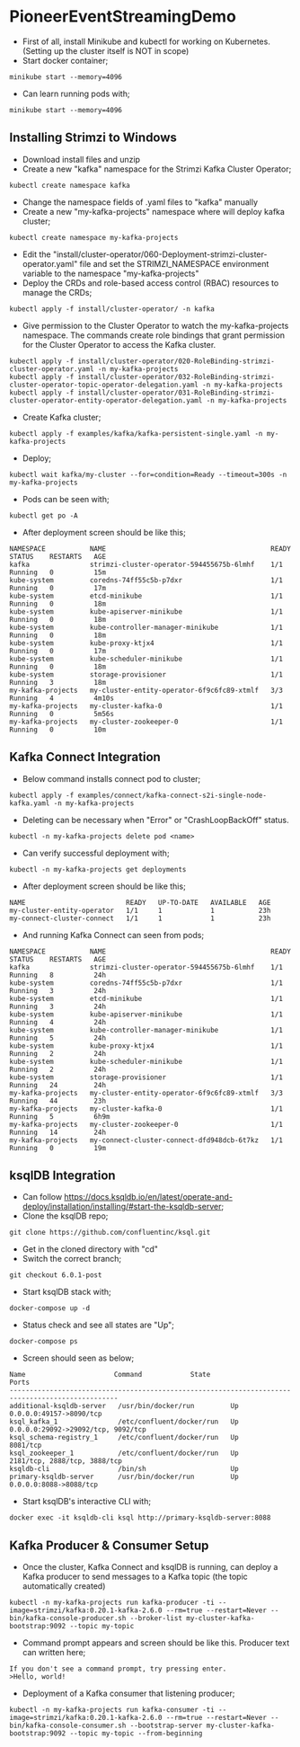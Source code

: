 # PioneerEventStreamingDemo
- First of all, install Minikube and kubectl for working on Kubernetes. (Setting up the cluster itself is NOT in scope)
- Start docker container;
```
minikube start --memory=4096
```
- Can learn running pods with;
```
minikube start --memory=4096
```
## Installing Strimzi to Windows
- Download install files and unzip
- Create a new "kafka" namespace for the Strimzi Kafka Cluster Operator;
```
kubectl create namespace kafka
```
- Change the namespace fields of .yaml files to "kafka" manually
- Create a new "my-kafka-projects" namespace where will deploy kafka cluster;
```
kubectl create namespace my-kafka-projects
```
- Edit the "install/cluster-operator/060-Deployment-strimzi-cluster-operator.yaml" file and set the STRIMZI_NAMESPACE environment variable to the namespace "my-kafka-projects"
- Deploy the CRDs and role-based access control (RBAC) resources to manage the CRDs;
```
kubectl apply -f install/cluster-operator/ -n kafka
```
- Give permission to the Cluster Operator to watch the my-kafka-projects namespace. The commands create role bindings that grant permission for the Cluster Operator to access the Kafka cluster. 
```
kubectl apply -f install/cluster-operator/020-RoleBinding-strimzi-cluster-operator.yaml -n my-kafka-projects
kubectl apply -f install/cluster-operator/032-RoleBinding-strimzi-cluster-operator-topic-operator-delegation.yaml -n my-kafka-projects
kubectl apply -f install/cluster-operator/031-RoleBinding-strimzi-cluster-operator-entity-operator-delegation.yaml -n my-kafka-projects
```
- Create Kafka cluster;
```
kubectl apply -f examples/kafka/kafka-persistent-single.yaml -n my-kafka-projects
```
- Deploy;
```
kubectl wait kafka/my-cluster --for=condition=Ready --timeout=300s -n my-kafka-projects
```
- Pods can be seen with;
```
kubectl get po -A
```
- After deployment screen should be like this;
```
NAMESPACE           NAME                                         READY   STATUS    RESTARTS   AGE
kafka               strimzi-cluster-operator-594455675b-6lmhf    1/1     Running   0          15m
kube-system         coredns-74ff55c5b-p7dxr                      1/1     Running   0          17m
kube-system         etcd-minikube                                1/1     Running   0          18m
kube-system         kube-apiserver-minikube                      1/1     Running   0          18m
kube-system         kube-controller-manager-minikube             1/1     Running   0          18m
kube-system         kube-proxy-ktjx4                             1/1     Running   0          17m
kube-system         kube-scheduler-minikube                      1/1     Running   0          18m
kube-system         storage-provisioner                          1/1     Running   3          18m
my-kafka-projects   my-cluster-entity-operator-6f9c6fc89-xtmlf   3/3     Running   4          4m10s
my-kafka-projects   my-cluster-kafka-0                           1/1     Running   0          5m56s
my-kafka-projects   my-cluster-zookeeper-0                       1/1     Running   0          10m
```
## Kafka Connect Integration
- Below command installs connect pod to cluster;
```
kubectl apply -f examples/connect/kafka-connect-s2i-single-node-kafka.yaml -n my-kafka-projects
```
- Deleting can be necessary when "Error" or "CrashLoopBackOff" status.
```
kubectl -n my-kafka-projects delete pod <name>
```
- Can verify successful deployment with;
```
kubectl -n my-kafka-projects get deployments
```
- After deployment screen should be like this;
```
NAME                         READY   UP-TO-DATE   AVAILABLE   AGE
my-cluster-entity-operator   1/1     1            1           23h
my-connect-cluster-connect   1/1     1            1           23h
```
- And running Kafka Connect can seen from pods;
```
NAMESPACE           NAME                                         READY   STATUS    RESTARTS   AGE
kafka               strimzi-cluster-operator-594455675b-6lmhf    1/1     Running   8          24h
kube-system         coredns-74ff55c5b-p7dxr                      1/1     Running   3          24h
kube-system         etcd-minikube                                1/1     Running   3          24h
kube-system         kube-apiserver-minikube                      1/1     Running   4          24h
kube-system         kube-controller-manager-minikube             1/1     Running   5          24h
kube-system         kube-proxy-ktjx4                             1/1     Running   2          24h
kube-system         kube-scheduler-minikube                      1/1     Running   2          24h
kube-system         storage-provisioner                          1/1     Running   24         24h
my-kafka-projects   my-cluster-entity-operator-6f9c6fc89-xtmlf   3/3     Running   44         23h
my-kafka-projects   my-cluster-kafka-0                           1/1     Running   5          6h9m
my-kafka-projects   my-cluster-zookeeper-0                       1/1     Running   14         24h
my-kafka-projects   my-connect-cluster-connect-dfd948dcb-6t7kz   1/1     Running   0          19m
```
## ksqlDB Integration
- Can follow https://docs.ksqldb.io/en/latest/operate-and-deploy/installation/installing/#start-the-ksqldb-server;
- Clone the ksqlDB repo;
```
git clone https://github.com/confluentinc/ksql.git
```
- Get in the cloned directory with "cd"
- Switch the correct branch;
```
git checkout 6.0.1-post
```
- Start ksqlDB stack with;
```
docker-compose up -d
```
- Status check and see all states are "Up";
```
docker-compose ps
```
- Screen should seen as below;
```
Name                      Command            State                 Ports
-------------------------------------------------------------------------------------------------
additional-ksqldb-server   /usr/bin/docker/run         Up      0.0.0.0:49157->8090/tcp
ksql_kafka_1               /etc/confluent/docker/run   Up      0.0.0.0:29092->29092/tcp, 9092/tcp
ksql_schema-registry_1     /etc/confluent/docker/run   Up      8081/tcp
ksql_zookeeper_1           /etc/confluent/docker/run   Up      2181/tcp, 2888/tcp, 3888/tcp
ksqldb-cli                 /bin/sh                     Up
primary-ksqldb-server      /usr/bin/docker/run         Up      0.0.0.0:8088->8088/tcp
```
- Start ksqlDB's interactive CLI with;
```
docker exec -it ksqldb-cli ksql http://primary-ksqldb-server:8088
```
## Kafka Producer & Consumer Setup
- Once the cluster, Kafka Connect and ksqlDB is running, can deploy a Kafka producer to send messages to a Kafka topic (the topic automatically created)
```
kubectl -n my-kafka-projects run kafka-producer -ti --image=strimzi/kafka:0.20.1-kafka-2.6.0 --rm=true --restart=Never -- bin/kafka-console-producer.sh --broker-list my-cluster-kafka-bootstrap:9092 --topic my-topic
```
- Command prompt appears and screen should be like this. Producer text can written here;
```
If you don't see a command prompt, try pressing enter.
>Hello, world!
```
- Deployment of a Kafka consumer that listening producer;
```
kubectl -n my-kafka-projects run kafka-consumer -ti --image=strimzi/kafka:0.20.1-kafka-2.6.0 --rm=true --restart=Never -- bin/kafka-console-consumer.sh --bootstrap-server my-cluster-kafka-bootstrap:9092 --topic my-topic --from-beginning
```
